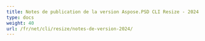 ```yaml
---
title: Notes de publication de la version Aspose.PSD CLI Resize - 2024
type: docs
weight: 40
url: /fr/net/cli/resize/notes-de-version-2024/
---
```

